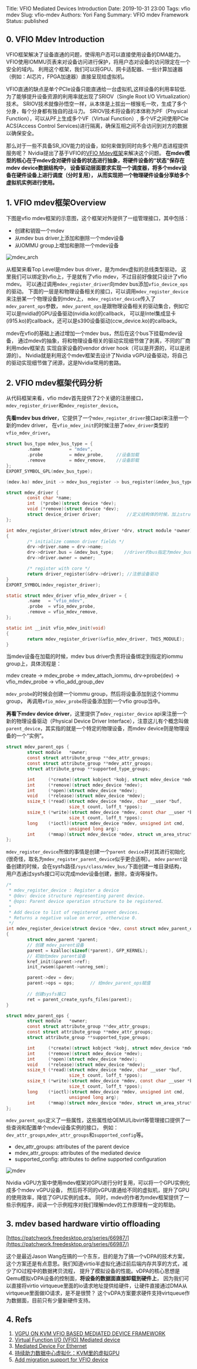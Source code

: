 Title: VFIO Mediated Devices Introduction
Date: 2019-10-31 23:00
Tags: vfio mdev
Slug: vfio-mdev
Authors: Yori Fang
Summary: VFIO mdev Framework
Status: published

## 0. VFIO Mdev Introduction

VFIO框架解决了设备直通的问题，使得用户态可以直接使用设备的DMA能力。
VFIO使用IOMMU页表来对设备访问进行保护，将用户态对设备的访问限定在一个安全的域内。
利用这个框架，我们可以将GPU、网卡适配器、一些计算加速器（例如：AI芯片，FPGA加速器）直接呈现给虚拟机。

VFIO直通的缺点是单个PCIe设备只能直通给一台虚拟机,这样设备的利用率较低.
为了能够提升设备资源的利用率就出现了SRIOV（Single Root I/O Virtualization）技术。
SRIOV技术就像孙悟空一样，从本体是上拔出一根猴毛一吹，生成了多个分身，每个分身都有独自的战斗力。
SRIOV技术将设备的本体称为PF（Physical Function），可以从PF上生成多个VF（Virtual Function）,
多个VF之间使用PCIe ACS(Access Control Services)进行隔离，确保互相之间不会访问到对方的数据以确保安全。

那么对于一些不具备SR_IOV能力的设备，如何来做到同时向多个用户态进程提供服务呢？
Nvidia提出了基于VFIO的[VFIO Mdev框架](https://www.kernel.org/doc/Documentation/vfio-mediated-device.txt)来解决这个问题。
**在mdev模型的核心在于mdev会对硬件设备的状态进行抽象，将硬件设备的“状态”保存在mdev device数据结构中，
设备驱动层面要求实现一个调度器，将多个mdev设备在硬件设备上进行调度（分时复用），
从而实现把一个物理硬件设备分享给多个虚拟机实例进行使用。**

## 1. VFIO mdev框架Overview

下图是vfio mdev框架的示意图，这个框架对外提供了一组管理接口，其中包括：

* 创建和销毁一个mdev
* 从mdev bus driver上添加和删除一个mdev设备
* 从IOMMU group上增加和删除一个mdev设备

![mdev_arch](../images/mdev_arch.svg)

从框架来看Top Level是mdev bus driver，是为mdev虚拟的总线类型驱动，
这里我们可以绑定到vfio上，于是就有了vfio mdev，不过目前好像就只设计了vfio mdev。
可以通过调用`mdev_register_driver`向mdev bus添加`vfio_device_ops`的驱动。
下面的一层是和物理设备相关的接口，可以调用`mdev_register_device`来注册某一个物理设备到mdev上，
`mdev_register_device`传入了`mdev_parent_ops`参数，
`mdev_parent_ops`是跟物理设备相关的驱动集合，例如它可以是nvidia的GPU设备驱动(nvidia.ko)的callback，
可以是Intel集成显卡(i915.ko)的callback，还可以是s390设备驱动(ccw_device.ko)的callback。

mdev在vfio的基础上通过增加一个mdev bus，然后在这个bus下挂载mdev设备，
通过mdev的抽象，将和物理设备相关的驱动实现细节做了剥离，不同的厂商利用mdev框架去
实现自家设备的vendor driver hook（可以是开源的，可以是闭源的）。
Nvidia就是利用这个mdev框架去设计了Nvidia vGPU设备驱动，将自己的驱动实现细节做了闭源，这是Nvidia常用的套路。

## 2. VFIO mdev框架代码分析

从代码框架来看，vfio mdev首先提供了2个关键的注册接口，`mdev_register_driver`和`mdev_register_device`。

**先看mdev bus driver**，它提供了一个`mdev_register_driver`接口api来注册一个新的mdev driver，
在`vfio_mdev_init`的时候注册了`mdev_driver`类型的`vfio_mdev_driver`。

```c
struct bus_type mdev_bus_type = {
        .name           = "mdev",
        .probe          = mdev_probe,     //设备加载
        .remove         = mdev_remove,    //设备卸载
};
EXPORT_SYMBOL_GPL(mdev_bus_type);

(mdev.ko) mdev_init -> mdev_bus_register -> bus_register(&mdev_bus_type);  //将mdev_bus注册到系统上

struct mdev_driver {
        const char *name;
        int  (*probe)(struct device *dev);
        void (*remove)(struct device *dev);
        struct device_driver driver;          //定义结构体的时候，加上struct device_driver driver就表示driver类似
};

int mdev_register_driver(struct mdev_driver *drv, struct module *owner)
{
        /* initialize common driver fields */
        drv->driver.name = drv->name;
        drv->driver.bus = &mdev_bus_type;    //driver的bus指定为mdev_bus
        drv->driver.owner = owner;

        /* register with core */
        return driver_register(&drv->driver); //注册设备驱动
}
EXPORT_SYMBOL(mdev_register_driver);

static struct mdev_driver vfio_mdev_driver = {
        .name   = "vfio_mdev",
        .probe  = vfio_mdev_probe,
        .remove = vfio_mdev_remove,
};

static int __init vfio_mdev_init(void)
{
        return mdev_register_driver(&vfio_mdev_driver, THIS_MODULE);
}
```

当mdev设备在加载的时候，mdev bus driver负责将设备绑定到指定的iommu group上，具体流程是：

mdev create -> mdev_probe -> mdev_attach_iommu, drv->probe(dev) -> vfio_mdev_probe -> vfio_add_group_dev

`mdev_probe`的时候会创建一个iommu group，然后将设备添加到这个iommu group，
再调用`vfio_mdev_probe`将设备添加到一个vfio group当中。

**再看下mdev device driver**，这里提供了`mdev_register_device` api来注册一个新的物理设备驱动（Physical Device Driver Interface），注意这儿有个概念叫做`parent_device`，其实指的就是一个特定的物理设备，而mdev device则是物理设备的一个“实例”。

```c
struct mdev_parent_ops {
        struct module   *owner;
        const struct attribute_group **dev_attr_groups;
        const struct attribute_group **mdev_attr_groups;
        struct attribute_group **supported_type_groups;

        int     (*create)(struct kobject *kobj, struct mdev_device *mdev);
        int     (*remove)(struct mdev_device *mdev);
        int     (*open)(struct mdev_device *mdev);
        void    (*release)(struct mdev_device *mdev);
        ssize_t (*read)(struct mdev_device *mdev, char __user *buf,
                        size_t count, loff_t *ppos);
        ssize_t (*write)(struct mdev_device *mdev, const char __user *buf,
                        size_t count, loff_t *ppos);
        long    (*ioctl)(struct mdev_device *mdev, unsigned int cmd,
                        unsigned long arg);
        int     (*mmap)(struct mdev_device *mdev, struct vm_area_struct *vma);
};
```

`mdev_register_device`所做的事情是创建一个`parent device`并对其进行初始化
(很奇怪，取名为`mdev_register_parent_device`似乎更合适啊）。
`mdev` `parent`设备创建的时候，会在sysfs路径`/sys/class/mdev_bus/`下面创建一堆目录结构，
用户态通过sysfs接口可以完成mdev设备创建，删除，查询等操作。

```c
/*
 * mdev_register_device : Register a device
 * @dev: device structure representing parent device.
 * @ops: Parent device operation structure to be registered.
 *
 * Add device to list of registered parent devices.
 * Returns a negative value on error, otherwise 0.
 */
int mdev_register_device(struct device *dev, const struct mdev_parent_ops *ops)
{
        struct mdev_parent *parent;
        // 创建 mdev_parent设备
        parent = kzalloc(sizeof(*parent), GFP_KERNEL);
        // 初始化mdev parent设备
        kref_init(&parent->ref);
        init_rwsem(&parent->unreg_sem);

        parent->dev = dev;
        parent->ops = ops;      // 给mdev_parent_ops赋值
        
        // 创建sysfs接口
        ret = parent_create_sysfs_files(parent);
} 

struct mdev_parent_ops {
        struct module   *owner;
        const struct attribute_group **dev_attr_groups;
        const struct attribute_group **mdev_attr_groups;
        struct attribute_group **supported_type_groups;

        int     (*create)(struct kobject *kobj, struct mdev_device *mdev);
        int     (*remove)(struct mdev_device *mdev);
        int     (*open)(struct mdev_device *mdev);
        void    (*release)(struct mdev_device *mdev);
        ssize_t (*read)(struct mdev_device *mdev, char __user *buf,
                        size_t count, loff_t *ppos);
        ssize_t (*write)(struct mdev_device *mdev, const char __user *buf,
                        size_t count, loff_t *ppos);
        long    (*ioctl)(struct mdev_device *mdev, unsigned int cmd,
                        unsigned long arg);
        int     (*mmap)(struct mdev_device *mdev, struct vm_area_struct *vma);
};
```

`mdev_parent_ops`定义了一些属性，这些属性给QEMU/Libvirt等管理接口提供了一些查询和配置单个mdev设备实例的接口，
例如：`dev_attr_groups`,`mdev_attr_groups`和`supported_config`等。

* dev_attr_groups: attributes of the parent device
* mdev_attr_groups: attributes of the mediated device
* supported_config: attributes to define supported configuration

![mdev](../images/vfio_mdev.svg)

Nvidia vGPU方案中使用mdev框架对GPU进行分时复用，可以将一个GPU实例化成多个mdev vGPU设备，
然后将不同的vGPU直通给不同的虚拟机，提升了GPU的使用效率，降低了GPU实例的成本。
同时，mdev的作者为mdev框架提供了一些示例程序，阅读一个示例程序对我们理解mdev的工作原理有一定的帮助。

## 3. mdev based hardware virtio offloading

[https://patchwork.freedesktop.org/series/66987/](https://patchwork.freedesktop.org/series/66987/)

这个是最近Jason Wang在搞的一个东东，目的是为了搞一个vDPA的技术方案，
这个方案还是有点意思。我们知道virtio半虚拟化通过前后端内存共享的方式，减少了IO过程中的数据拷贝流程，
提升了模拟设备的性能。vDPA的核心思想是Qemu模拟vDPA设备的控制面，**将设备的数据面直接卸载到硬件上**，
因为我们可以直接将virtio virtqueue里面的io请求地址提供给硬件，让硬件直接通过DMA从virtqueue里面做IO请求，是不是很赞？
这个vDPA方案要求硬件支持virtqueue作为数据面，目前只有少量新硬件支持。

## 4. Refs

1. [VGPU ON KVM VFIO BASED MEDIATED DEVICE FRAMEWORK](https://www.linux-kvm.org/images/5/59/02x03-Neo_Jia_and_Kirti_Wankhede-vGPU_on_KVM-A_VFIO_based_Framework.pdf)
1. [Virtual Function I/O (VFIO) Mediated device](https://www.kernel.org/doc/Documentation/vfio-mediated-device.txt)
1. [Mediated Device For Ethernet](https://www.dpdk.org/wp-content/uploads/sites/35/2018/06/Mediated-Devices-Better-Userland-IO.pdf)
1. [持续助力数据中心虚拟化：KVM里的虚拟GPU](http://on-demand.gputechconf.com/gtc-cn/2018/pdf/CH8903.pdf)
1. [Add migration support for VFIO device](https://patchwork.kernel.org/cover/10820805/)
